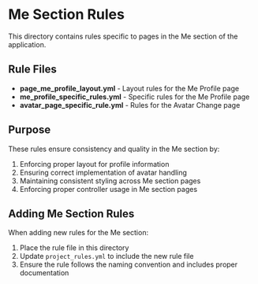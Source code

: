 # Me Section Rules

This directory contains rules specific to pages in the Me section of the application.

## Rule Files

- **page_me_profile_layout.yml** - Layout rules for the Me Profile page
- **me_profile_specific_rules.yml** - Specific rules for the Me Profile page
- **avatar_page_specific_rule.yml** - Rules for the Avatar Change page

## Purpose

These rules ensure consistency and quality in the Me section by:

1. Enforcing proper layout for profile information
2. Ensuring correct implementation of avatar handling
3. Maintaining consistent styling across Me section pages
4. Enforcing proper controller usage in Me section pages

## Adding Me Section Rules

When adding new rules for the Me section:

1. Place the rule file in this directory
2. Update `project_rules.yml` to include the new rule file
3. Ensure the rule follows the naming convention and includes proper documentation